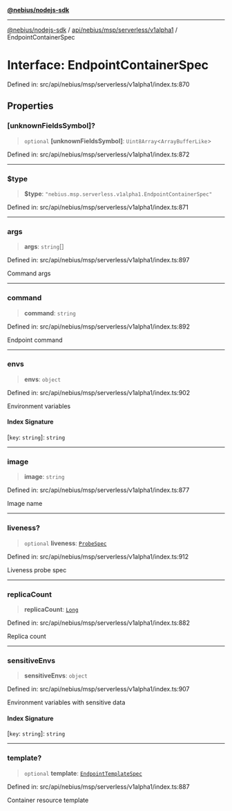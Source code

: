[**@nebius/nodejs-sdk**](../../../../../../README.md)

***

[@nebius/nodejs-sdk](../../../../../../README.md) / [api/nebius/msp/serverless/v1alpha1](../README.md) / EndpointContainerSpec

# Interface: EndpointContainerSpec

Defined in: src/api/nebius/msp/serverless/v1alpha1/index.ts:870

## Properties

### \[unknownFieldsSymbol\]?

> `optional` **\[unknownFieldsSymbol\]**: `Uint8Array`\<`ArrayBufferLike`\>

Defined in: src/api/nebius/msp/serverless/v1alpha1/index.ts:872

***

### $type

> **$type**: `"nebius.msp.serverless.v1alpha1.EndpointContainerSpec"`

Defined in: src/api/nebius/msp/serverless/v1alpha1/index.ts:871

***

### args

> **args**: `string`[]

Defined in: src/api/nebius/msp/serverless/v1alpha1/index.ts:897

Command args

***

### command

> **command**: `string`

Defined in: src/api/nebius/msp/serverless/v1alpha1/index.ts:892

Endpoint command

***

### envs

> **envs**: `object`

Defined in: src/api/nebius/msp/serverless/v1alpha1/index.ts:902

Environment variables

#### Index Signature

\[`key`: `string`\]: `string`

***

### image

> **image**: `string`

Defined in: src/api/nebius/msp/serverless/v1alpha1/index.ts:877

Image name

***

### liveness?

> `optional` **liveness**: [`ProbeSpec`](ProbeSpec.md)

Defined in: src/api/nebius/msp/serverless/v1alpha1/index.ts:912

Liveness probe spec

***

### replicaCount

> **replicaCount**: [`Long`](../../../../../../runtime/protos/core/classes/Long.md)

Defined in: src/api/nebius/msp/serverless/v1alpha1/index.ts:882

Replica count

***

### sensitiveEnvs

> **sensitiveEnvs**: `object`

Defined in: src/api/nebius/msp/serverless/v1alpha1/index.ts:907

Environment variables with sensitive data

#### Index Signature

\[`key`: `string`\]: `string`

***

### template?

> `optional` **template**: [`EndpointTemplateSpec`](EndpointTemplateSpec.md)

Defined in: src/api/nebius/msp/serverless/v1alpha1/index.ts:887

Container resource template
